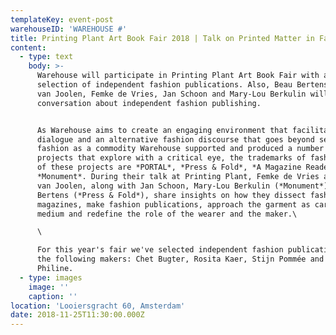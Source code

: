 ```yaml
---
templateKey: event-post
warehouseID: 'WAREHOUSE #'
title: Printing Plant Art Book Fair 2018 | Talk on Printed Matter in Fashion
content:
  - type: text
    body: >-
      Warehouse will participate in Printing Plant Art Book Fair with a
      selection of independent fashion publications. Also, Beau Bertens, Elisa
      van Joolen, Femke de Vries, Jan Schoon and Mary-Lou Berkulin will have a
      conversation about independent fashion publishing.


      As Warehouse aims to create an engaging environment that facilitates
      dialogue and an alternative fashion discourse that goes beyond seeing
      fashion as a commodity Warehouse supported and produced a number of
      projects that explore with a critical eye, the trademarks of fashion. Some
      of these projects are *PORTAL*, *Press & Fold*, *A Magazine Reader* and
      *Monument*. During their talk at Printing Plant, Femke de Vries and Elisa
      van Joolen, along with Jan Schoon, Mary-Lou Berkulin (*Monument*) and Beau
      Bertens (*Press & Fold*), share insights on how they dissect fashion
      magazines, make fashion publications, approach the garment as carrier and
      medium and redefine the role of the wearer and the maker.\

      \

      For this year's fair we've selected independent fashion publications by
      the following makers: Chet Bugter, Rosita Kaer, Stijn Pommée and Zoe
      Philine.
  - type: images
    image: ''
    caption: ''
location: 'Looiersgracht 60, Amsterdam'
date: 2018-11-25T11:30:00.000Z
---
```

